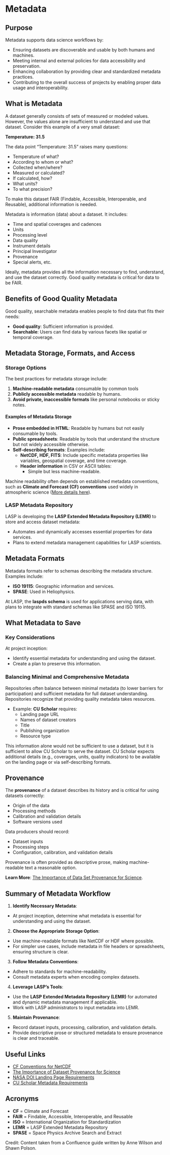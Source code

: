 # Metadata

## Purpose

Metadata supports data science workflows by:

- Ensuring datasets are discoverable and usable by both humans and machines.
- Meeting internal and external policies for data accessibility and preservation.
- Enhancing collaboration by providing clear and standardized metadata practices.
- Contributing to the overall success of projects by enabling proper data usage and interoperability.

## What is Metadata

A dataset generally consists of sets of measured or modeled values. However, the values alone are
insufficient to understand and use that dataset. Consider this example of a very small dataset:

**Temperature: 31.5**

The data point “Temperature: 31.5” raises many questions:

- Temperature of what?
- According to whom or what?
- Collected when/where?
- Measured or calculated?
- If calculated, how?
- What units?
- To what precision?

To make this dataset FAIR (Findable, Accessible, Interoperable, and Reusable), additional information is needed.

Metadata is information (data) about a dataset. It includes:

- Time and spatial coverages and cadences
- Units
- Processing level
- Data quality
- Instrument details
- Principal Investigator
- Provenance
- Special alerts, etc.

Ideally, metadata provides all the information necessary to find, understand,
and use the dataset correctly. Good quality metadata is critical for data to be FAIR.

## Benefits of Good Quality Metadata

Good quality, searchable metadata enables people to find data that fits their needs:

- **Good quality**: Sufficient information is provided.
- **Searchable**: Users can find data by various facets like spatial or temporal coverage.

## Metadata Storage, Formats, and Access

### Storage Options

The best practices for metadata storage include:

1. **Machine-readable metadata** consumable by common tools
2. **Publicly accessible metadata** readable by humans.
3. **Avoid private, inaccessible formats** like personal notebooks or sticky notes.

#### Examples of Metadata Storage

- **Prose embedded in HTML**: Readable by humans but not easily consumable by tools.
- **Public spreadsheets**: Readable by tools that understand the structure but not widely accessible otherwise.
- **Self-describing formats**: Examples include:
  - **NetCDF, HDF, FITS**: Include specific metadata properties like variables, geospatial coverage, and time coverage.
  - **Header information** in CSV or ASCII tables:
    - Simple but less machine-readable.

Machine readability often depends on established metadata conventions, such as
**Climate and Forecast (CF) conventions** used widely in atmospheric science ([More details here](https://www.unidata.ucar.edu/software/netcdf/workshops/most-recent/cf/index.html)).

### LASP Metadata Repository

LASP is developing the **LASP Extended Metadata Repository (LEMR)** to store and access dataset metadata:

- Automates and dynamically accesses essential properties for data services.
- Plans to extend metadata management capabilities for LASP scientists.

## Metadata Formats

Metadata formats refer to schemas describing the metadata structure. Examples include:

- **ISO 19115**: Geographic information and services.
- **SPASE**: Used in Heliophysics.

At LASP, the **laspds schema** is used for applications serving data, with plans to
integrate with standard schemas like SPASE and ISO 19115.

## What Metadata to Save

### Key Considerations

At project inception:

- Identify essential metadata for understanding and using the dataset.
- Create a plan to preserve this information.

### Balancing Minimal and Comprehensive Metadata

Repositories often balance between minimal metadata (to lower barriers for participation)
and sufficient metadata for full dataset understanding. Repositories recognize that providing
quality metadata takes resources.

- Example: **CU Scholar** requires:
  - Landing page URL
  - Names of dataset creators
  - Title
  - Publishing organization
  - Resource type

This information alone would not be sufficient to use a dataset, but it is sufficient
to allow CU Scholar to serve the dataset. CU Scholar expects additional details
(e.g., coverages, units, quality indicators) to be available on the landing page or
via self-describing formats.

## Provenance

The **provenance** of a dataset describes its history and is critical for using datasets correctly:

- Origin of the data
- Processing methods
- Calibration and validation details
- Software versions used

Data producers should record:

- Dataset inputs
- Processing steps
- Configuration, calibration, and validation details

Provenance is often provided as descriptive prose, making machine-readable text a reasonable option.

**Learn More**: [The Importance of Data Set Provenance for Science](https://eos.org/opinions/the-importance-of-data-set-provenance-for-science).

## Summary of Metadata Workflow

1. **Identify Necessary Metadata**:
  - At project inception, determine what metadata is essential for understanding and using the dataset.
2. **Choose the Appropriate Storage Option**:
  - Use machine-readable formats like NetCDF or HDF where possible.
  - For simpler use cases, include metadata in file headers or spreadsheets, ensuring structure is clear.
3. **Follow Metadata Conventions**:
  - Adhere to standards for machine-readability.
  - Consult metadata experts when encoding complex datasets.
4. **Leverage LASP’s Tools**:
  - Use the **LASP Extended Metadata Repository (LEMR)** for automated and dynamic metadata management if applicable.
  - Work with LASP administrators to input metadata into LEMR.
5. **Maintain Provenance**:
  - Record dataset inputs, processing, calibration, and validation details.
  - Provide descriptive prose or structured metadata to ensure provenance is clear and traceable.

## Useful Links

- [CF Conventions for NetCDF](https://www.unidata.ucar.edu/software/netcdf/workshops/most-recent/cf/index.html)
- [The Importance of Dataset Provenance for Science](https://eos.org/opinions/the-importance-of-data-set-provenance-for-science)
- [NASA DOI Landing Page Requirements](https://wiki.earthdata.nasa.gov/display/DOIsforEOSDIS/DOI+Landing+Page)
- [CU Scholar Metadata Requirements](https://scholar.colorado.edu/faq)

## Acronyms

- **CF** = Climate and Forecast
- **FAIR** = Findable, Accessible, Interoperable, and Reusable
- **ISO** = International Organization for Standardization
- **LEMR** = LASP Extended Metadata Repository
- **SPASE** = Space Physics Archive Search and Extract

Credit: Content taken from a Confluence guide written by Anne Wilson and Shawn Polson.